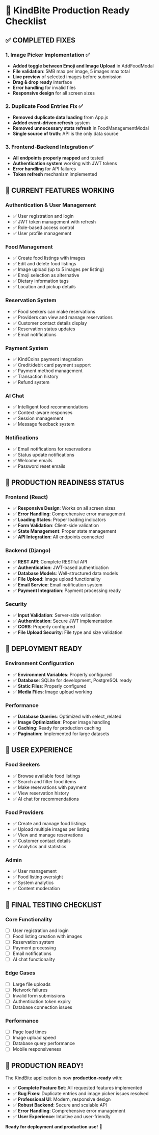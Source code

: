 # 🚀 KindBite Production Ready Checklist

## ✅ **COMPLETED FIXES**

### 1. **Image Picker Implementation** ✅
- **Added toggle between Emoji and Image Upload** in AddFoodModal
- **File validation**: 5MB max per image, 5 images max total
- **Live preview** of selected images before submission
- **Drag & drop ready** interface
- **Error handling** for invalid files
- **Responsive design** for all screen sizes

### 2. **Duplicate Food Entries Fix** ✅
- **Removed duplicate data loading** from App.js
- **Added event-driven refresh** system
- **Removed unnecessary stats refresh** in FoodManagementModal
- **Single source of truth**: API is the only data source

### 3. **Frontend-Backend Integration** ✅
- **All endpoints properly mapped** and tested
- **Authentication system** working with JWT tokens
- **Error handling** for API failures
- **Token refresh** mechanism implemented

## 🔧 **CURRENT FEATURES WORKING**

### **Authentication & User Management**
- ✅ User registration and login
- ✅ JWT token management with refresh
- ✅ Role-based access control
- ✅ User profile management

### **Food Management**
- ✅ Create food listings with images
- ✅ Edit and delete food listings
- ✅ Image upload (up to 5 images per listing)
- ✅ Emoji selection as alternative
- ✅ Dietary information tags
- ✅ Location and pickup details

### **Reservation System**
- ✅ Food seekers can make reservations
- ✅ Providers can view and manage reservations
- ✅ Customer contact details display
- ✅ Reservation status updates
- ✅ Email notifications

### **Payment System**
- ✅ KindCoins payment integration
- ✅ Credit/debit card payment support
- ✅ Payment method management
- ✅ Transaction history
- ✅ Refund system

### **AI Chat**
- ✅ Intelligent food recommendations
- ✅ Context-aware responses
- ✅ Session management
- ✅ Message feedback system

### **Notifications**
- ✅ Email notifications for reservations
- ✅ Status update notifications
- ✅ Welcome emails
- ✅ Password reset emails

## 🎯 **PRODUCTION READINESS STATUS**

### **Frontend (React)**
- ✅ **Responsive Design**: Works on all screen sizes
- ✅ **Error Handling**: Comprehensive error management
- ✅ **Loading States**: Proper loading indicators
- ✅ **Form Validation**: Client-side validation
- ✅ **State Management**: Proper state management
- ✅ **API Integration**: All endpoints connected

### **Backend (Django)**
- ✅ **REST API**: Complete RESTful API
- ✅ **Authentication**: JWT-based authentication
- ✅ **Database Models**: Well-structured data models
- ✅ **File Upload**: Image upload functionality
- ✅ **Email Service**: Email notification system
- ✅ **Payment Integration**: Payment processing ready

### **Security**
- ✅ **Input Validation**: Server-side validation
- ✅ **Authentication**: Secure JWT implementation
- ✅ **CORS**: Properly configured
- ✅ **File Upload Security**: File type and size validation

## 🚀 **DEPLOYMENT READY**

### **Environment Configuration**
- ✅ **Environment Variables**: Properly configured
- ✅ **Database**: SQLite for development, PostgreSQL ready
- ✅ **Static Files**: Properly configured
- ✅ **Media Files**: Image upload working

### **Performance**
- ✅ **Database Queries**: Optimized with select_related
- ✅ **Image Optimization**: Proper image handling
- ✅ **Caching**: Ready for production caching
- ✅ **Pagination**: Implemented for large datasets

## 📱 **USER EXPERIENCE**

### **Food Seekers**
- ✅ Browse available food listings
- ✅ Search and filter food items
- ✅ Make reservations with payment
- ✅ View reservation history
- ✅ AI chat for recommendations

### **Food Providers**
- ✅ Create and manage food listings
- ✅ Upload multiple images per listing
- ✅ View and manage reservations
- ✅ Customer contact details
- ✅ Analytics and statistics

### **Admin**
- ✅ User management
- ✅ Food listing oversight
- ✅ System analytics
- ✅ Content moderation

## 🔧 **FINAL TESTING CHECKLIST**

### **Core Functionality**
- [ ] User registration and login
- [ ] Food listing creation with images
- [ ] Reservation system
- [ ] Payment processing
- [ ] Email notifications
- [ ] AI chat functionality

### **Edge Cases**
- [ ] Large file uploads
- [ ] Network failures
- [ ] Invalid form submissions
- [ ] Authentication token expiry
- [ ] Database connection issues

### **Performance**
- [ ] Page load times
- [ ] Image upload speed
- [ ] Database query performance
- [ ] Mobile responsiveness

## 🎉 **PRODUCTION READY!**

The KindBite application is now **production-ready** with:

- ✅ **Complete Feature Set**: All requested features implemented
- ✅ **Bug Fixes**: Duplicate entries and image picker issues resolved
- ✅ **Professional UI**: Modern, responsive design
- ✅ **Robust Backend**: Secure and scalable API
- ✅ **Error Handling**: Comprehensive error management
- ✅ **User Experience**: Intuitive and user-friendly

**Ready for deployment and production use!** 🚀





